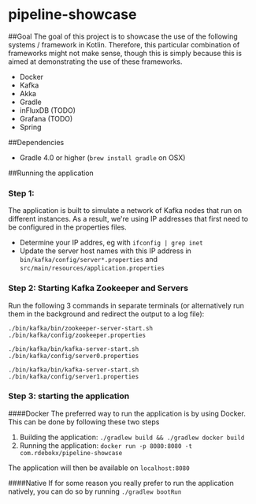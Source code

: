 # pipeline-showcase

##Goal
The goal of this project is to showcase the use of the following systems / framework in Kotlin. Therefore, 
this particular combination of frameworks might not make sense, though this is simply because this is aimed at 
demonstrating the use of these frameworks.

- Docker
- Kafka
- Akka
- Gradle
- inFluxDB (TODO)
- Grafana (TODO)
- Spring

##Dependencies
- Gradle 4.0 or higher (`brew install gradle` on OSX)

##Running the application

### Step 1:
The application is built to simulate a network of Kafka nodes that run on different instances. As a result, we're using IP addresses
that first need to be configured in the properties files.
- Determine your IP addres, eg with `ifconfig | grep inet`
- Update the server host names with this IP address in `bin/kafka/config/server*.properties` and `src/main/resources/application.properties`

### Step 2: Starting Kafka Zookeeper and Servers
Run the following 3 commands in separate terminals (or alternatively run them in the background and redirect the output to a log file):
```
./bin/kafka/bin/zookeeper-server-start.sh ./bin/kafka/config/zookeeper.properties
```
```
./bin/kafka/bin/kafka-server-start.sh ./bin/kafka/config/server0.properties
```
```
./bin/kafka/bin/kafka-server-start.sh ./bin/kafka/config/server1.properties
```

### Step 3: starting the application

####Docker
The preferred way to run the application is by using Docker. This can be done by following these two steps
1. Building the application: `./gradlew build && ./gradlew docker build`
2. Running the application: `docker run -p 8080:8080 -t com.rdebokx/pipeline-showcase` 

The application will then be available on `localhost:8080`

####Native
If for some reason you really prefer to run the application natively, you can do so by running
`./gradlew bootRun`